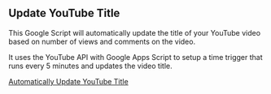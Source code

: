 ## Update YouTube Title

This Google Script will automatically update the title of your YouTube video based on number of views and comments on the video.

It uses the YouTube API with Google Apps Script to setup a time trigger that runs every 5 minutes and updates the video title.

[Automatically Update YouTube Title](https://www.labnol.org/update-youtube-title-200818)
